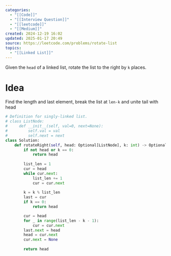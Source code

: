 ```yaml
---
categories:
  - "[[Code]]"
  - "[[Interview Question]]"
  - "[[leetcode]]"
  - "[[Medium]]"
created: 2024-12-19 16:02
updated: 2025-01-17 20:49
source: https://leetcode.com/problems/rotate-list
topics:
  - "[[Linked List]]"
---
```

Given the `head` of a linked list, rotate the list to the right by `k` places.

# Idea
Find the length and last element, break the list at `len-k` and unite tail with head
```python
# Definition for singly-linked list.
# class ListNode:
#     def __init__(self, val=0, next=None):
#         self.val = val
#         self.next = next
class Solution:
    def rotateRight(self, head: Optional[ListNode], k: int) -> Optional[ListNode]:
        if not head or k == 0:
            return head
        
        list_len = 1
        cur = head
        while cur.next:
            list_len += 1
            cur = cur.next
        
        k = k % list_len
        last = cur
        if k == 0:
            return head

        cur = head
        for _ in range(list_len - k - 1):
            cur = cur.next
        last.next = head
        head = cur.next
        cur.next = None
        
        return head
``` 
